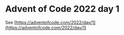# Advent of Code 2022 day 1

See [https://adventofcode.com/2022/day/1](https://adventofcode.com/2022/day/1)
